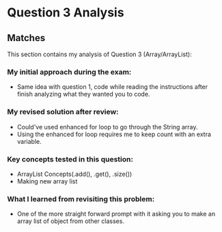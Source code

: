 # Question 3 Analysis
## Matches
This section contains my analysis of Question 3 (Array/ArrayList):

### My initial approach during the exam:
- Same idea with question 1, code while reading the instructions after finish analyzing what they wanted you to code.
### My revised solution after review:
- Could've used enhanced for loop to go through the String array.
- Using the enhanced for loop requires me to keep count with an extra variable.
### Key concepts tested in this question:
- ArrayList Concepts(.add(), .get(), .size())
- Making new array list
### What I learned from revisiting this problem:
- One of the more straight forward prompt with it asking you to make an array list of object from other classes.

